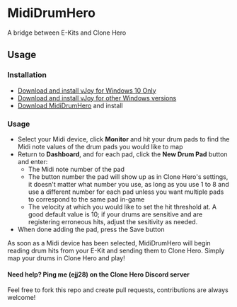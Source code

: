 # MidiDrumHero
 A bridge between E-Kits and Clone Hero

## Usage

### Installation
- [Download and install vJoy for Windows 10 Only](https://github.com/jshafer817/vJoy/releases)
- [Download and install vJoy for other Windows versions](https://github.com/shauleiz/vJoy/releases)
- [Download MidiDrumHero](https://github.com/ejj28/mididrumhero/releases/tag/v2.0.0-pre1) and install

### Usage
- Select your Midi device, click **Monitor** and hit your drum pads to find the Midi note values of the drum pads you would like to map
- Return to **Dashboard**, and for each pad, click the **New Drum Pad** button and enter:
    - The Midi note number of the pad
    - The button number the pad will show up as in Clone Hero's settings, it doesn't matter what number you use, as long as you use 1 to 8 and use a different number for each pad unless you want multiple pads to correspond to the same pad in-game
    - The velocity at which you would like to set the hit threshold at. A good default value is 10; if your drums are sensitive and are registering erroneous hits, adjust the sesitivity as needed.
- When done adding the pad, press the Save button

As soon as a Midi device has been selected, MidiDrumHero will begin reading drum hits from your E-Kit and sending them to Clone Hero. Simply map your drums in Clone Hero and play!

#### Need help? Ping me (ejj28) on the Clone Hero Discord server

Feel free to fork this repo and create pull requests, contributions are always welcome!
